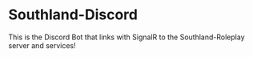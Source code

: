 # Southland-Discord

This is the Discord Bot that links with SignalR to the Southland-Roleplay server and services!
